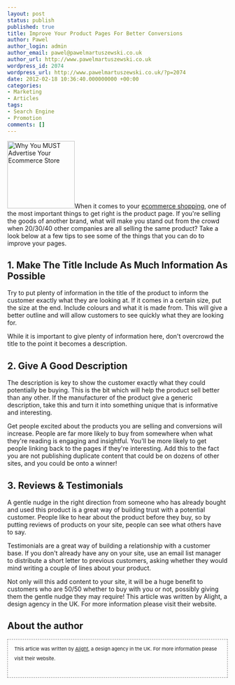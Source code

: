 ```yaml
---
layout: post
status: publish
published: true
title: Improve Your Product Pages For Better Conversions
author: Pawel
author_login: admin
author_email: pawel@pawelmartuszewski.co.uk
author_url: http://www.pawelmartuszewski.co.uk
wordpress_id: 2074
wordpress_url: http://www.pawelmartuszewski.co.uk/?p=2074
date: 2012-02-18 10:36:40.000000000 +00:00
categories:
- Marketing
- Articles
tags:
- Search Engine
- Promotion
comments: []
---
```

<img width="154" height="154" src="http://www.pawelmartuszewski.co.uk/wp-content/uploads/206579_2170-150x150.jpg" alt="Why You MUST Advertise Your Ecommerce Store" title="Why You MUST Advertise Your Ecommerce Store" style="border:none !important;" class="fl_lft thumb m_b_20">When it comes to your <a href="http://www.wearealight.com/services/app-and-web-development" title="Ecommerce Web Development">ecommerce shopping</a>, one of the most important things to get right is the product page. If you're selling the goods of another brand, what will make you stand out from the crowd when 20/30/40 other companies are all selling the same product? Take a look below at a few tips to see some of the things that you can do to improve your pages.

<h2>1. Make The Title Include As Much Information As Possible</h2>
<div class="dev"><div class="dev_in"></div></div>

<p>Try to put plenty of information in the title of the product to inform the customer exactly what they are looking at. If it comes in a certain size, put the size at the end. Include colours and what it is made from. This will give a better outline and will allow customers to see quickly what they are looking for.</p>

<p>While it is important to give plenty of information here, don't overcrowd the title to the point it becomes a description.</p>

<h2>2. Give A Good Description</h2>
<div class="dev"><div class="dev_in"></div></div>

<p>The description is key to show the customer exactly what they could potentially be buying. This is the bit which will help the product sell better than any other. If the manufacturer of the product give a generic description, take this and turn it into something unique that is informative and interesting.</p>

<p>Get people excited about the products you are selling and conversions will increase. People are far more likely to buy from somewhere when what they're reading is engaging and insightful. You'll be more likely to get people linking back to the pages if they're interesting. Add this to the fact you are not publishing duplicate content that could be on dozens of other sites, and you could be onto a winner!</p>

<h2>3. Reviews &amp; Testimonials</h2>
<div class="dev"><div class="dev_in"></div></div>

<p>A gentle nudge in the right direction from someone who has already bought and used this product is a great way of building trust with a potential customer. People like to hear about the product before they buy, so by putting reviews of products on your site, people can see what others have to say.</p>

<p>Testimonials are a great way of building a relationship with a customer base. If you don't already have any on your site, use an email list manager to distribute a short letter to previous customers, asking whether they would mind writing a couple of lines about your product.</p>

<p>Not only will this add content to your site, it will be a huge benefit to customers who are 50/50 whether to buy with you or not, possibly giving them the gentle nudge they may require! This article was written by Alight, a design agency in the UK. For more information please visit
their website.</p>

<h2>About the author</h2>
<div class="dev"><div class="dev_in"></div></div>
<div class="published" style="font-size:11px;border: 1px dashed rgb(133, 133, 133); padding: 10px 15px; line-height: 22px;">
	This article was written by <a href="http://www.wearealight.com/">Alight</a>, a design agency in the UK. For more information please visit their website.  
	<div class="cl">&nbsp;</div>
</div>
